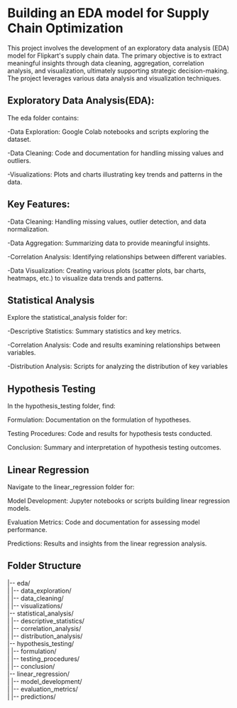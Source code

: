 
# Building an EDA model for Supply Chain Optimization
This project involves the development of an exploratory data analysis (EDA) model for Flipkart's supply chain data. The primary objective is to extract meaningful insights through data cleaning, aggregation, correlation analysis, and visualization, ultimately supporting strategic decision-making. The project leverages various data analysis and visualization techniques.

## Exploratory Data Analysis(EDA):
The eda folder contains:

-Data Exploration: Google Colab notebooks and scripts exploring the dataset.

-Data Cleaning: Code and documentation for handling missing values and outliers.

-Visualizations: Plots and charts illustrating key trends and patterns in the data.
## Key Features:
-Data Cleaning: Handling missing values, outlier detection, and data normalization.

-Data Aggregation: Summarizing data to provide meaningful insights.

-Correlation Analysis: Identifying relationships between different variables.

-Data Visualization: Creating various plots (scatter plots, bar charts, heatmaps, etc.) to visualize data trends and patterns.

## Statistical Analysis
Explore the statistical_analysis folder for:

-Descriptive Statistics: Summary statistics and key metrics.

-Correlation Analysis: Code and results examining relationships between variables.

-Distribution Analysis: Scripts for analyzing the distribution of key variables

## Hypothesis Testing 
In the hypothesis_testing folder, find:

Formulation: Documentation on the formulation of hypotheses.

Testing Procedures: Code and results for hypothesis tests conducted.

Conclusion: Summary and interpretation of hypothesis testing outcomes.
## Linear Regression
Navigate to the linear_regression folder for:

Model Development: Jupyter notebooks or scripts building linear regression models.

Evaluation Metrics: Code and documentation for assessing model performance.

Predictions: Results and insights from the linear regression analysis.

## Folder Structure
|-- eda/  
|     |-- data_exploration/  
|     |-- data_cleaning/  
|     |-- visualizations/  
|-- statistical_analysis/   
|     |-- descriptive_statistics/      
|     |-- correlation_analysis/      
|     |-- distribution_analysis/  
|-- hypothesis_testing/  
|     |-- formulation/  
|     |-- testing_procedures/  
|     |-- conclusion/  
|-- linear_regression/  
|     |-- model_development/   
|     |-- evaluation_metrics/  
|     |-- predictions/
